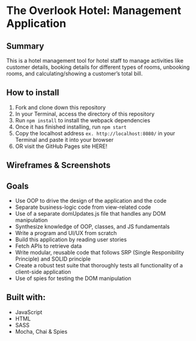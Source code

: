 # The Overlook Hotel: Management Application

## Summary

This is a hotel management tool for hotel staff to manage activities like customer details, booking details for different types of rooms, unbooking rooms, and calculating/showing a customer’s total bill.

## How to install

1. Fork and clone down this repository
2. In your Terminal, access the directory of this repository
3. Run `npm install` to install the webpack dependencies
4. Once it has finished installing, run `npm start`
5. Copy the localhost address `ex. http://localhost:8080/` in your Terminal and paste it into your browser
6. OR visit the GitHub Pages site HERE!

## Wireframes & Screenshots

## Goals

- Use OOP to drive the design of the application and the code
- Separate business-logic code from view-related code
- Use of a separate domUpdates.js file that handles any DOM manipulation
- Synthesize knowledge of OOP, classes, and JS fundamentals
- Write a program and UI/UX from scratch
- Build this application by reading user stories
- Fetch APIs to retrieve data
- Write modular, reusable code that follows SRP (Single Responibility Principle) and SOLID principle
- Create a robust test suite that thoroughly tests all functionality of a client-side application
- Use of spies for testing the DOM manipulation

## Built with:

- JavaScript
- HTML
- SASS
- Mocha, Chai & Spies

